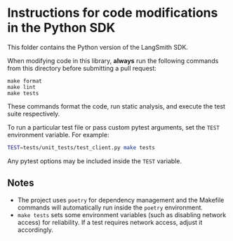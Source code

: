 # Instructions for code modifications in the Python SDK

This folder contains the Python version of the LangSmith SDK.

When modifying code in this library, **always** run the following commands from this directory before submitting a pull request:

```
make format
make lint
make tests
```

These commands format the code, run static analysis, and execute the test suite respectively.

To run a particular test file or pass custom pytest arguments, set the `TEST` environment variable. For example:

```bash
TEST=tests/unit_tests/test_client.py make tests
```

Any pytest options may be included inside the `TEST` variable.

## Notes

- The project uses `poetry` for dependency management and the Makefile commands will automatically run inside the `poetry` environment.
- `make tests` sets some environment variables (such as disabling network access) for reliability. If a test requires network access, adjust it accordingly.
